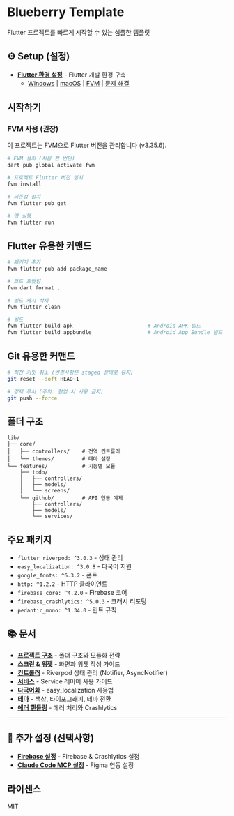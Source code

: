 # Blueberry Template

Flutter 프로젝트를 빠르게 시작할 수 있는 심플한 템플릿

## ⚙️ Setup (설정)

- **[Flutter 환경 설정](docs/setup/FLUTTER_SETUP.md)** - Flutter 개발 환경 구축
  - [Windows](docs/setup/FLUTTER_SETUP_WINDOWS.md) | [macOS](docs/setup/FLUTTER_SETUP_MACOS.md) | [FVM](docs/setup/FLUTTER_SETUP_FVM.md) | [문제 해결](docs/setup/FLUTTER_TROUBLESHOOTING.md)

## 시작하기

### FVM 사용 (권장)

이 프로젝트는 FVM으로 Flutter 버전을 관리합니다 (v3.35.6).

```bash
# FVM 설치 (처음 한 번만)
dart pub global activate fvm

# 프로젝트 Flutter 버전 설치
fvm install

# 의존성 설치
fvm flutter pub get

# 앱 실행
fvm flutter run
```

## Flutter 유용한 커맨드

```bash
# 패키지 추가
fvm flutter pub add package_name

# 코드 포맷팅
fvm dart format .

# 빌드 캐시 삭제
fvm flutter clean

# 빌드
fvm flutter build apk                        # Android APK 빌드
fvm flutter build appbundle                  # Android App Bundle 빌드
```

## Git 유용한 커맨드

```bash
# 직전 커밋 취소 (변경사항은 staged 상태로 유지)
git reset --soft HEAD~1

# 강제 푸시 (주의: 협업 시 사용 금지)
git push --force

```

## 폴더 구조

```
lib/
├── core/
│   ├── controllers/    # 전역 컨트롤러
│   └── themes/         # 테마 설정
└── features/           # 기능별 모듈
    ├── todo/
    │   ├── controllers/
    │   ├── models/
    │   └── screens/
    └── github/         # API 연동 예제
        ├── controllers/
        ├── models/
        └── services/
```

## 주요 패키지

- `flutter_riverpod: ^3.0.3` - 상태 관리
- `easy_localization: ^3.0.8` - 다국어 지원
- `google_fonts: ^6.3.2` - 폰트
- `http: ^1.2.2` - HTTP 클라이언트
- `firebase_core: ^4.2.0` - Firebase 코어
- `firebase_crashlytics: ^5.0.3` - 크래시 리포팅
- `pedantic_mono: ^1.34.0` - 린트 규칙

## 📚 문서

- **[프로젝트 구조](docs/architecture/project-structure.md)** - 폴더 구조와 모듈화 전략
- **[스크린 & 위젯](docs/architecture/screens.md)** - 화면과 위젯 작성 가이드
- **[컨트롤러](docs/architecture/controllers.md)** - Riverpod 상태 관리 (Notifier, AsyncNotifier)
- **[서비스](docs/architecture/services.md)** - Service 레이어 사용 가이드
- **[다국어화](docs/features/localization.md)** - easy_localization 사용법
- **[테마](docs/features/theming.md)** - 색상, 타이포그래피, 테마 전환
- **[에러 핸들링](docs/architecture/error-handling.md)** - 에러 처리와 Crashlytics

---

## 🔧 추가 설정 (선택사항)

- **[Firebase 설정](docs/setup/FIREBASE_SETUP.md)** - Firebase & Crashlytics 설정
- **[Claude Code MCP 설정](docs/setup/CLAUDE_CODE_MCP_SETUP.md)** - Figma 연동 설정

## 라이센스

MIT

